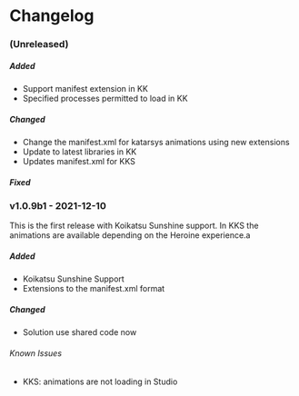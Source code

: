 # Changelog### (Unreleased)##### Added- Support manifest extension in KK
- Specified processes permitted to load in KK
##### Changed- Change the manifest.xml for katarsys animations using new extensions
- Update to latest libraries in KK
- Updates manifest.xml for KKS##### Fixed### v1.0.9b1 - 2021-12-10This is the first release with Koikatsu Sunshine support.  In KKS the animations are available depending on the Heroine experience.a##### Added- Koikatsu Sunshine Support- Extensions to the manifest.xml format##### Changed- Solution use shared code now###### Known Issues- KKS: animations are not loading in Studio